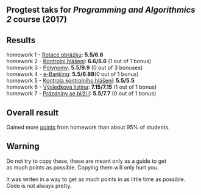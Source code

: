 ## Progtest taks for _Programming and Algorithmics 2_ course (2017)

## Results
homework 1 - [Rotace obrázku](/DU_1): __5.5/6.6__<br/>
homework 2 - [Kontrolní hlášení](/DU_2): __6.6/6.6__ (1 out of 1 bonus)<br/>
homework 3 - [Polynomy](/DU_3): __5.5/9.9__ (0 out of 3 bonuses)<br/>
homework 4 - [e-Banking](/DU_4): __5.5/6.88__(0 out of 1 bonus)<br/>
homework 5 - [Kontrola kontrolního hlášení](/DU_5): __5.5/5.5__<br/>
homework 6 - [Výsledková listina](/DU_6): __7.15/7.15__ (1 out of 1 bonus)<br/>
homework 7 - [Prázdniny se blíží I](/DU_7): __5.5/7.7__ (0 out of 1 bonus)

## Overall result
Gained more [points](/results.pdf) from homework than about 95% of students.

## Warning
Do not try to copy these, these are meant only as a guide to get<br/> as much points as possible. Copying them will only hurt you.

It was writen in a way to get as much points in as little time as possible. Code is not always pretty.
